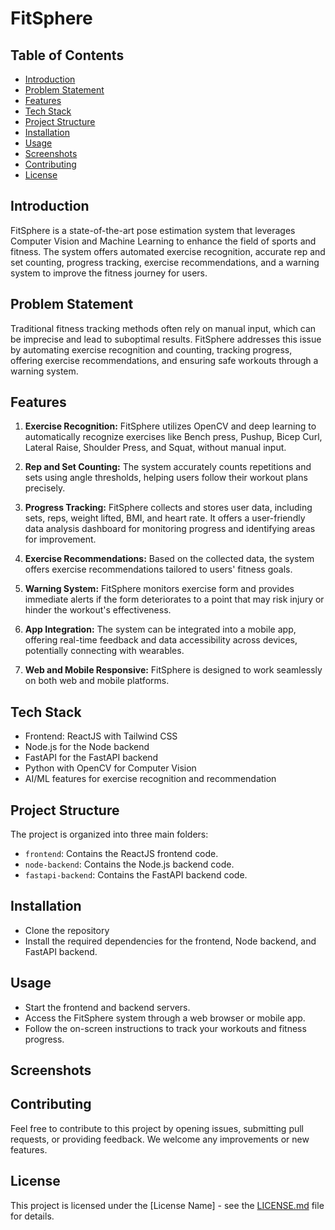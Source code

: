 # FitSphere

## Table of Contents

-   [Introduction](#introduction)
-   [Problem Statement](#problem-statement)
-   [Features](#features)
-   [Tech Stack](#tech-stack)
-   [Project Structure](#project-structure)
-   [Installation](#installation)
-   [Usage](#usage)
-   [Screenshots](#screenshots)
-   [Contributing](#contributing)
-   [License](#license)

## Introduction

FitSphere is a state-of-the-art pose estimation system that leverages Computer Vision and Machine Learning to enhance the field of sports and fitness. The system offers automated exercise recognition, accurate rep and set counting, progress tracking, exercise recommendations, and a warning system to improve the fitness journey for users.

## Problem Statement

Traditional fitness tracking methods often rely on manual input, which can be imprecise and lead to suboptimal results. FitSphere addresses this issue by automating exercise recognition and counting, tracking progress, offering exercise recommendations, and ensuring safe workouts through a warning system.

## Features

1. **Exercise Recognition:** FitSphere utilizes OpenCV and deep learning to automatically recognize exercises like Bench press, Pushup, Bicep Curl, Lateral Raise, Shoulder Press, and Squat, without manual input.

2. **Rep and Set Counting:** The system accurately counts repetitions and sets using angle thresholds, helping users follow their workout plans precisely.

3. **Progress Tracking:** FitSphere collects and stores user data, including sets, reps, weight lifted, BMI, and heart rate. It offers a user-friendly data analysis dashboard for monitoring progress and identifying areas for improvement.

4. **Exercise Recommendations:** Based on the collected data, the system offers exercise recommendations tailored to users' fitness goals.

5. **Warning System:** FitSphere monitors exercise form and provides immediate alerts if the form deteriorates to a point that may risk injury or hinder the workout's effectiveness.

6. **App Integration:** The system can be integrated into a mobile app, offering real-time feedback and data accessibility across devices, potentially connecting with wearables.

7. **Web and Mobile Responsive:** FitSphere is designed to work seamlessly on both web and mobile platforms.

## Tech Stack

-   Frontend: ReactJS with Tailwind CSS
-   Node.js for the Node backend
-   FastAPI for the FastAPI backend
-   Python with OpenCV for Computer Vision
-   AI/ML features for exercise recognition and recommendation

## Project Structure

The project is organized into three main folders:

-   `frontend`: Contains the ReactJS frontend code.
-   `node-backend`: Contains the Node.js backend code.
-   `fastapi-backend`: Contains the FastAPI backend code.

## Installation

-   Clone the repository
-   Install the required dependencies for the frontend, Node backend, and FastAPI backend.

## Usage

-   Start the frontend and backend servers.
-   Access the FitSphere system through a web browser or mobile app.
-   Follow the on-screen instructions to track your workouts and fitness progress.

## Screenshots

## Contributing

Feel free to contribute to this project by opening issues, submitting pull requests, or providing feedback. We welcome any improvements or new features.

## License

This project is licensed under the [License Name] - see the [LICENSE.md](LICENSE.md) file for details.
